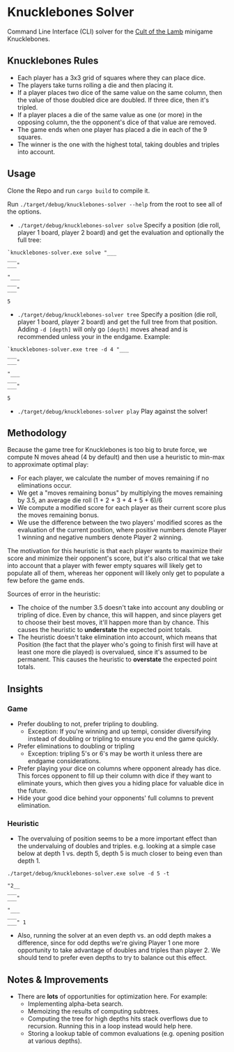 # Knucklebones Solver

Command Line Interface (CLI) solver for the [Cult of the Lamb](https://store.steampowered.com/app/1313140/Cult_of_the_Lamb/) minigame Knucklebones.  

## Knucklebones Rules

* Each player has a 3x3 grid of squares where they can place dice.  
* The players take turns rolling a die and then placing it.
* If a player places two dice of the same value on the same column, then the value of those doubled dice are doubled.  If three dice, then it's tripled.
* If a player places a die of the same value as one (or more) in the opposing column, the the opponent's dice of that value are removed.
* The game ends when one player has placed a die in each of the 9 squares.
* The winner is the one with the highest total, taking doubles and triples into account.

## Usage

Clone the Repo and run `cargo build` to compile it. 

Run `./target/debug/knucklebones-solver --help` from the root to see all of the options.

* `./target/debug/knucklebones-solver solve` Specify a position (die roll, player 1 board, player 2 board) and get the evaluation and optionally the full tree:

```
`knucklebones-solver.exe solve "___
___
___"

"___
___
___"

5
```

* `./target/debug/knucklebones-solver tree` Specify a position (die roll, player 1 board, player 2 board) and get the full tree from that position.  Adding `-d [depth]` will only go `[depth]` moves ahead and is recommended unless your in the endgame.  Example:

```
`knucklebones-solver.exe tree -d 4 "___
___
___"

"___
___
___"

5
```

* `./target/debug/knucklebones-solver play` Play against the solver!

## Methodology

Because the game tree for Knucklebones is too big to brute force, we compute N moves ahead (4 by default) and then use a heuristic to min-max to approximate optimal play:
* For each player, we calculate the number of moves remaining if no eliminations occur.  
* We get a "moves remaining bonus" by multiplying the moves remaining by 3.5, an average die roll (1 + 2 + 3 + 4 + 5 + 6)/6
* We compute a modified score for each player as their current score plus the moves remaining bonus.
* We use the difference between the two players' modified scores as the evaluation of the current position, where positive numbers denote Player 1 winning and negative numbers denote Player 2 winning.

The motivation for this heuristic is that each player wants to maximize their score and minimize their opponent's score, but it's also critical that we take into account that a player with fewer empty squares will likely get to populate all of them, whereas her opponent will likely only get to populate a few before the game ends.  

Sources of error in the heuristic:
* The choice of the number 3.5 doesn't take into account any doubling or tripling of dice.  Even by chance, this will happen, and since players get to choose their best moves, it'll happen more than by chance.  This causes the heuristic to **understate** the expected point totals.
* The heuristic doesn't take elimination into account, which means that Position (the fact that the player who's going to finish first will have at least one more die played) is overvalued, since it's assumed to be permanent.  This causes the heuristic to **overstate** the expected point totals.  


## Insights

### Game

* Prefer doubling to not, prefer tripling to doubling.
    * Exception: If you're winning and up tempi, consider diversifying instead of doubling or tripling to ensure you end the game quickly.
* Prefer eliminations to doubling or tripling
    * Exception: tripling 5's or 6's may be worth it unless there are endgame considerations.
* Prefer playing your dice on columns where opponent already has dice.  This forces opponent to fill up their column with dice if they want to eliminate yours, which then gives you a hiding place for valuable dice in the future.
* Hide your good dice behind your opponents' full columns to prevent elimination.

### Heuristic

* The overvaluing of position seems to be a more important effect than the undervaluing of doubles and triples.  e.g. looking at a simple case below at depth 1 vs. depth 5, depth 5 is much closer to being even than depth 1.
```
./target/debug/knucklebones-solver.exe solve -d 5 -t 

"2__
___
___"

"___
___
___" 1
```

* Also, running the solver at an even depth vs. an odd depth makes a difference, since for odd depths we're giving Player 1 one more opportunity to take advantage of doubles and triples than player 2.  We should tend to prefer even depths to try to balance out this effect.  

## Notes & Improvements

* There are **lots** of opportunities for optimization here.  For example:
    * Implementing alpha-beta search.
    * Memoizing the results of computing subtrees.
    * Computing the tree for high depths hits stack overflows due to recursion.  Running this in a loop instead would help here.
    * Storing a lookup table of common evaluations (e.g. opening position at various depths).  
